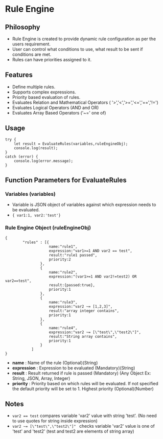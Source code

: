 # Rule Engine

## Philosophy
* Rule Engine is created to provide dynamic rule configuration as per the users requirement.  
* User can control what conditions to use, what result to be sent if conditions are met.  
* Rules can have priorities assigned to it.  

## Features
* Define multiple rules.
* Supports complex expressions.
* Priority based evaluation of rules.
* Evaluates Relation and Mathematical Operators ( '>','<','>=','<=','==','!=')
* Evaluates Logical Operators (AND and OR)
* Evaluates Array Based Operators ('~=' one of)

## Usage
```
try {
    let result = EvaluateRules(variables,ruleEngineObj);
    console.log(result);
}
catch (error) {
    console.log(error.message);
}
```

## Function Parameters for EvaluateRules

### Variables (variables)
- Variable is JSON object of variables against which expression needs to be evaluated.
- `{ var1:1, var2:'test'}`

### Rule Engine Object (ruleEngineObj)

```
{
        "rules" : [{
                    name:"rule1",
                    expression:"var1>=1 AND var2 == test",
                    result:"rule1 passed",
                    priority:2
                },
                {
                    name:"rule2",
                    expression:"(var1>=1 AND var2!=test2) OR var2==test",
                    result:{passed:true},
                    priority:1
                },
                {
                    name:"rule3",
                    expression:"var2 ~= [1,2,3]",
                    result:"array integer contains",
                    priority:1
                },
                {
                    name:"rule4",
                    expression:"var2 ~= [\"test\",\"test2\"]",
                    result:"String array contains",
                    priority:1
                }
            ]
}
```

- **name** : Name of the rule (Optional)(String)
- **expression** : Expression to be evaluated (Mandatory)(String)
- **result** : Result returned if rule is passed (Mandatory) (Any Object Ex: String, JSON, Array, Integer)
- **priority** : Priority based on which rules will be evaluated. If not specified the default priority will be set to 1. Highest priority (Optional)(Number)


## Notes
- `var2 == test` compares variable 'var2' value with string 'test'. (No need to use quotes for string inside expression)
- `var2 ~= [\"test\",\"test2\"]" ` checks variable 'var2' value is one of 'test' and 'test2' (test and test2 are elements of string array)

